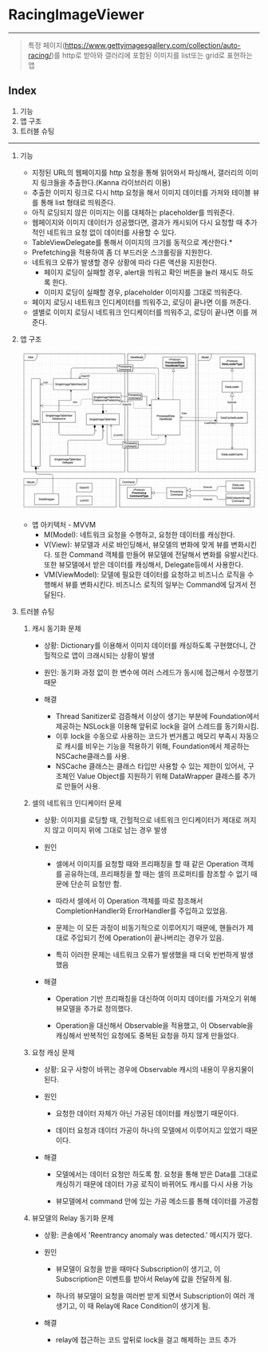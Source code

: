 # RacingImageViewer
---
> 특정 페이지(https://www.gettyimagesgallery.com/collection/auto-racing/)를 http로 받아와 갤러리에 포함된 이미지를 list또는 grid로 표현하는 앱

## Index
1. 기능
2. 앱 구조 
3. 트러블 슈팅
---

1. 기능
    * 지정된 URL의 웹페이지를 http 요청을 통해 읽어와서 파싱해서, 갤러리의 이미지 링크들을 추출한다.(Kanna 라이브러리 이용)
    * 추출한 이미지 링크로 다시 http 요청을 해서 이미지 데이터를 가져와 테이블 뷰를 통해 list 형태로 띄워준다.
    * 아직 로딩되지 않은 이미지는 이를 대체하는 placeholder를 띄워준다.
    * 웹페이지와 이미지 데이터가 성공했다면, 결과가 캐시되어 다시 요청할 때 추가적인 네트워크 요청 없이 데이터를 사용할 수 있다.
    * TableViewDelegate를 통해서 이미지의 크기를 동적으로 계산한다.*
    * Prefetching을 적용하여 좀 더 부드러운 스크롤링을 지원한다.
    * 네트워크 오류가 발생할 경우 상황에 따라 다른 액션을 지원한다.
      * 페이지 로딩이 실패할 경우, alert을 띄워고 확인 버튼을 눌러 재시도 하도록 한다.
      * 이미지 로딩이 실패할 경우, placeholder 이미지를 그대로 띄워준다.
    * 페이지 로딩시 네트워크 인디케이터를 띄워주고, 로딩이 끝나면 이를 꺼준다.
    * 셀별로 이미지 로딩시 네트워크 인디케이터를 띄워주고, 로딩이 끝나면 이를 꺼준다.

2. 앱 구조
    
    ![App Structure](/Image/RacingImageViewerAppStructure.png)

    * 앱 아키텍처 - MVVM
      *  M(Model): 네트워크 요청을 수행하고, 요청한 데이터를 캐싱한다.
      *  V(View): 뷰모델과 서로 바인딩해서, 뷰모델의 변화에 맞게 뷰를 변화시킨다. 또한 Command 객체를 만들어 뷰모델에 전달해서 변화를 유발시킨다. 또한 뷰모델에서 받은 데이터를 캐싱해서, Delegate등에서 사용한다.
      *  VM(ViewModel): 모델에 필요한 데이터를 요청하고 비즈니스 로직을 수행해서 뷰를 변화시킨다. 비즈니스 로직의 일부는 Command에 담겨서 전달된다.

3. 트러블 슈팅

   1. 캐시 동기화 문제 
   
      * 상황: Dictionary를 이용해서 이미지 데이터를 캐싱하도록 구현했더니, 간헐적으로 앱이 크래시되는 상황이 발생
   
      * 원인: 동기화 과정 없이 한 변수에 여러 스레드가 동시에 접근해서 수정했기 때문
   
      * 해결
        * Thread Sanitizer로 검증해서 이상이 생기는 부분에 Foundation에서 제공하는 NSLock을 이용해 앞뒤로 lock을 걸어 스레드를 동기화시킴.
        * 이후 lock을 수동으로 사용하는 코드가 번거롭고 메모리 부족시 자동으로 캐시를 비우는 기능을 적용하기 위해, Foundation에서 제공하는 NSCache클래스를 사용.
        * NSCache 클래스는 클래스 타입만 사용할 수 있는 제한이 있어서, 구조체인 Value Object를 지원하기 위해 DataWrapper 클래스를 추가로 만들어 사용.
    
   2. 셀의 네트워크 인디케이터 문제

      * 상황: 이미지를 로딩할 때, 간헐적으로 네트워크 인디케이터가 제대로 꺼지지 않고 이미지 위에 그대로 남는 경우 발생
      * 원인
         * 셀에서 이미지를 요청할 때와 프리패칭을 할 때 같은 Operation 객체를 공유하는데, 프리패칭을 할 때는 셀의 프로퍼티를 참조할 수 없기 때문에 단순히 요청만 함.
          
         * 따라서 셀에서 이 Operation 객체를 따로 참조해서 CompletionHandler와 ErrorHandler를 주입하고 있었음.
          
         * 문제는 이 모든 과정이 비동기적으로 이루어지기 때문에, 핸들러가 제대로 주입되기 전에 Operation이 끝나버리는 경우가 있음.
          
         * 특히 이러한 문제는 네트워크 오류가 발생했을 때 더욱 빈번하게 발생했음
         
       * 해결 
         * Operation 기반 프리패칭을 대신하여 이미지 데이터를 가져오기 위해 뷰모델을 추가로 정의했다.
           
         * Operation을 대신해서 Observable을 적용했고, 이 Observable을 캐싱해서 반복적인 요청에도 중복된 요청을 하지 않게 만들었다. 

   3. 요청 캐싱 문제

       * 상황: 요구 사항이 바뀌는 경우에 Observable 캐시의 내용이 무용지물이 된다.  
          
       * 원인  
          * 요청한 데이터 자체가 아닌 가공된 데이터를 캐싱했기 때문이다.  
            
          * 데이터 요청과 데이터 가공이 하나의 모델에서 이루어지고 있었기 때문이다.  
          
       * 해결  
          * 모델에서는 데이터 요청만 하도록 함. 요청을 통해 받은 Data를 그대로 캐싱하기 때문에 데이터 가공 로직이 바뀌어도 캐시를 다시 사용 가능  
            
          * 뷰모델에서 command 안에 있는 가공 메소드를 통해 데이터를 가공함  
    
   4. 뷰모델의 Relay 동기화 문제  
       
      * 상황: 콘솔에서 'Reentrancy anomaly was detected.' 메시지가 떴다.  

      * 원인  
        * 뷰모델이 요청을 받을 때마다 Subscription이 생기고, 이 Subscription은 이벤트를 받아서 Relay에 값을 전달하게 됨.  

        * 하나의 뷰모델이 요청을 여러번 받게 되면서 Subscription이 여러 개 생기고, 이 때 Relay에 Race Condition이 생기게 됨.  

      * 해결  
        * relay에 접근하는 코드 앞뒤로 lock을 걸고 해제하는 코드 추가  


